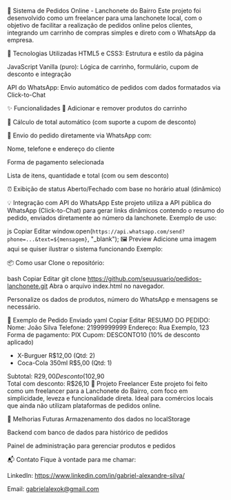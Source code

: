 🍔 Sistema de Pedidos Online - Lanchonete do Bairro
Este projeto foi desenvolvido como um freelancer para uma lanchonete local, com o objetivo de facilitar a realização de pedidos online pelos clientes, integrando um carrinho de compras simples e direto com o WhatsApp da empresa.

🔧 Tecnologias Utilizadas
HTML5 e CSS3: Estrutura e estilo da página

JavaScript Vanilla (puro): Lógica de carrinho, formulário, cupom de desconto e integração

API do WhatsApp: Envio automático de pedidos com dados formatados via Click-to-Chat

✨ Funcionalidades
🛒 Adicionar e remover produtos do carrinho

🧾 Cálculo de total automático (com suporte a cupom de desconto)

💬 Envio do pedido diretamente via WhatsApp com:

Nome, telefone e endereço do cliente

Forma de pagamento selecionada

Lista de itens, quantidade e total (com ou sem desconto)

⏰ Exibição de status Aberto/Fechado com base no horário atual (dinâmico)

💡 Integração com API do WhatsApp
Este projeto utiliza a API pública do WhatsApp (Click-to-Chat) para gerar links dinâmicos contendo o resumo do pedido, enviados diretamente ao número da lanchonete.
Exemplo de uso:

js
Copiar
Editar
window.open(`https://api.whatsapp.com/send?phone=...&text=${mensagem}`, "_blank");
🖼️ Preview
Adicione uma imagem aqui se quiser ilustrar o sistema funcionando
Exemplo:

📦 Como usar
Clone o repositório:

bash
Copiar
Editar
git clone https://github.com/seuusuario/pedidos-lanchonete.git
Abra o arquivo index.html no navegador.

Personalize os dados de produtos, número do WhatsApp e mensagens se necessário.

📲 Exemplo de Pedido Enviado
yaml
Copiar
Editar
RESUMO DO PEDIDO:
Nome: João Silva
Telefone: 21999999999
Endereço: Rua Exemplo, 123
Forma de pagamento: PIX
Cupom: DESCONTO10 (10% de desconto aplicado)

- X-Burguer R$12,00 (Qtd: 2)
- Coca-Cola 350ml R$5,00 (Qtd: 1)

Subtotal: R$29,00  
Desconto (10%): -R$2,90  
Total com desconto: R$26,10
🤝 Projeto Freelancer
Este projeto foi feito como um freelancer para a Lanchonete do Bairro, com foco em simplicidade, leveza e funcionalidade direta.
Ideal para comércios locais que ainda não utilizam plataformas de pedidos online.

📌 Melhorias Futuras
Armazenamento dos dados no localStorage

Backend com banco de dados para histórico de pedidos

Painel de administração para gerenciar produtos e pedidos

📬 Contato
Fique à vontade para me chamar:

LinkedIn: https://www.linkedin.com/in/gabriel-alexandre-silva/

Email: gabrielalexok@gmail.com
